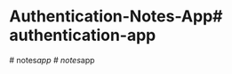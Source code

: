 # Authentication-Notes-App#   a u t h e n t i c a t i o n - a p p  
 #   n o t e s _ a p p  
 #   n o t e s _ a p p  
 